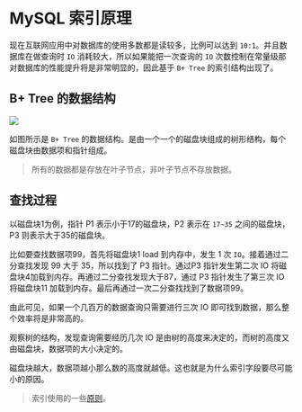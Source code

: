 # MySQL 索引原理

现在互联网应用中对数据库的使用多数都是读较多，比例可以达到 `10:1`。并且数据库在做查询时 `IO` 消耗较大，所以如果能把一次查询的 `IO` 次数控制在常量级那对数据库的性能提升将是非常明显的，因此基于 `B+ Tree` 的索引结构出现了。


## B+ Tree 的数据结构

![](https://ws2.sinaimg.cn/large/006tKfTcgy1fn10d6j9sij30hc08cab3.jpg)

如图所示是 `B+ Tree` 的数据结构。是由一个一个的磁盘块组成的树形结构，每个磁盘块由数据项和指针组成。

> 所有的数据都是存放在叶子节点，非叶子节点不存放数据。

## 查找过程

以磁盘块1为例，指针 P1 表示小于17的磁盘块，P2 表示在 `17~35` 之间的磁盘块，P3 则表示大于35的磁盘块。

比如要查找数据项99，首先将磁盘块1 load 到内存中，发生 1 次 `IO`。接着通过二分查找发现 99 大于 35，所以找到了 P3 指针。通过P3 指针发生第二次 IO 将磁盘块4加载到内存。再通过二分查找发现大于87，通过 P3 指针发生了第三次 IO 将磁盘块11 加载到内存。最后再通过一次二分查找找到了数据项99。

由此可见，如果一个几百万的数据查询只需要进行三次 IO 即可找到数据，那么整个效率将是非常高的。

观察树的结构，发现查询需要经历几次 IO 是由树的高度来决定的，而树的高度又由磁盘块，数据项的大小决定的。

磁盘块越大，数据项越小那么数的高度就越低。这也就是为什么索引字段要尽可能小的原因。

> 索引使用的一些[原则](https://github.com/hupper0/Java-Interview/blob/master/MD/SQL-optimization.md)。
